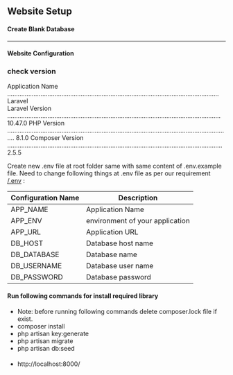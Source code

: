 ## Website Setup

#### Create Blank Database 

------------
#### Website Configuration

### check version
Application Name ......................................................................................................................... Laravel  
Laravel Version .......................................................................................................................... 10.47.0
PHP Version ................................................................................................................................ 8.1.0
Composer Version ........................................................................................................................... 2.5.5

Create new .env file at root folder same with same content of .env.example file.
Need to change following things at .env file as per our requirement [/.env](../master/.env) :

| Configuration Name | Description  |
|--|--|
| APP_NAME | Application Name |  
| APP_ENV | environment of your application |
| APP_URL | Application URL |  
| DB_HOST | Database host name | 
| DB_DATABASE | Database name |
| DB_USERNAME | Database user name | 
| DB_PASSWORD | Database password |  


#### Run following commands for install required library 
* Note: before running following commands delete composer.lock file if exist.
* composer install 
* php artisan key:generate
* php artisan migrate
* php artisan db:seed

#### 
* http://localhost:8000/

